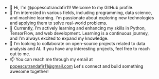 - 👋 Hi, I’m @popescutrandafir11! Welcome to my GitHub profile.
- 👀 I’m interested in various fields, including programming, data science, and machine learning. I'm passionate about exploring new technologies and applying them to solve real-world problems.
- 🌱 Currently, I'm actively learning and enhancing my skills in Python, TensorFlow, and web development. Learning is a continuous journey, and I'm always excited to expand my knowledge.
- 💞️ I’m looking to collaborate on open-source projects related to data analysis and AI. If you have any interesting projects, feel free to reach out to me.
- 📫 You can reach me through my email at popescutrandafir11@gmail.com Let's connect and build something awesome together!
